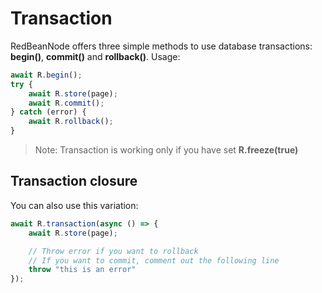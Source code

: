 # Transaction
RedBeanNode offers three simple methods to use database transactions: **begin()**, **commit()** and **rollback()**. Usage:

```javascript
await R.begin();
try {
    await R.store(page);
    await R.commit();
} catch (error) {
    await R.rollback();
}
```

> Note: Transaction is working only if you have set **R.freeze(true)**


## Transaction closure
You can also use this variation:

```javascript
await R.transaction(async () => {
    await R.store(page);

    // Throw error if you want to rollback
    // If you want to commit, comment out the following line
    throw "this is an error"
});
```
